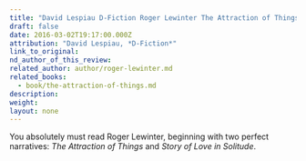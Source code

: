 ```yaml
---
title: "David Lespiau D-Fiction Roger Lewinter The Attraction of Things "
draft: false
date: 2016-03-02T19:17:00.000Z
attribution: "David Lespiau, *D-Fiction*"
link_to_original:
nd_author_of_this_review:
related_author: author/roger-lewinter.md
related_books:
  - book/the-attraction-of-things.md
description:
weight:
layout: none
---
```

You absolutely must read Roger Lewinter, beginning with two perfect narratives: *The Attraction of Things* and *Story of Love in Solitude*.

